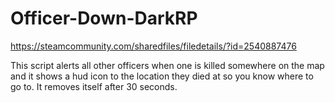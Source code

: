 # Officer-Down-DarkRP

https://steamcommunity.com/sharedfiles/filedetails/?id=2540887476

This script alerts all other officers when one is killed somewhere on the map and it shows a hud icon to the location they died at so you know where to go to. It removes itself after 30 seconds.
